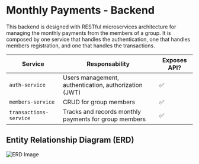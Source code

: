 # Monthly Payments - Backend

This backend is designed with RESTful microservices architecture for managing the monthly payments from the members of a group. It is composed by one service that handles the authentication, one that handles members registration, and one that handles the transactions.


| Service               | Responsability                                                  | Exposes API? |
|-----------------------|-----------------------------------------------------------------|--------------|
| `auth-service`        | Users management, authentication, authorization (JWT)           | ✅           |
| `members-service`     | CRUD for group members                                          | ✅           |
| `transactions-service`| Tracks and records monthly payments for group members           | ✅           |


## Entity Relationship Diagram (ERD)

![ERD Image](/monthlyPaymentsERD.png)